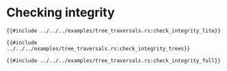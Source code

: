 # Checking integrity

```rust, noplayground, ignore
{{#include ../../../examples/tree_traversals.rs:check_integrity_lite}}
```

```rust, noplayground, ignore
{{#include ../../../examples/tree_traversals.rs:check_integrity_trees}}
```

```rust, noplayground, ignore
{{#include ../../../examples/tree_traversals.rs:check_integrity_full}}
```
